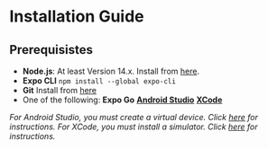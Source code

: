 # Installation Guide

## Prerequisistes
- **Node.js**: At least Version 14.x.
  Install from [here](https://nodejs.org/).
- **Expo CLI**
  `npm install --global expo-cli`
- **Git**
  Install from [here](https://git-scm.com/downloads)
- One of the following:
  **Expo Go**
  **[Android Studio](https://www.bing.com/search?q=android+studio&cvid=8b177a138c3b4168a80a762762ac5bbf&gs_lcrp=EgRlZGdlKgYIABBFGDkyBggAEEUYOTIGCAEQLhhAMgYIAhAAGEAyBggDEAAYQDIGCAQQABhAMgYIBRAAGEAyBggGEAAYQDIGCAcQABhA0gEIMTg4OGowajmoAgiwAgE&FORM=ANAB01&PC=U531)**
  **[XCode](https://developer.apple.com/xcode/)**

*For Android Studio, you must create a virtual device. Click [here](https://developer.android.com/studio/run/managing-avds) for instructions.*
*For XCode, you must install a simulator. Click [here](https://developer.apple.com/documentation/xcode/downloading-and-installing-additional-xcode-components) for instructions.*
